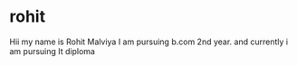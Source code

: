# rohit
Hii my name is Rohit Malviya
I am pursuing b.com 2nd year.
and currently i am pursuing It diploma 
